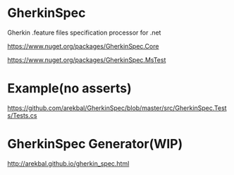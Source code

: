 # GherkinSpec
Gherkin .feature files specification processor for .net

https://www.nuget.org/packages/GherkinSpec.Core

https://www.nuget.org/packages/GherkinSpec.MsTest

# Example(no asserts)
https://github.com/arekbal/GherkinSpec/blob/master/src/GherkinSpec.Tests/Tests.cs

# GherkinSpec Generator(WIP)
http://arekbal.github.io/gherkin_spec.html




